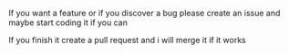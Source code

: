 If you want a feature or if you discover a bug please create an issue and maybe start coding it if you can

If you finish it create a pull request and i will merge it if it works
